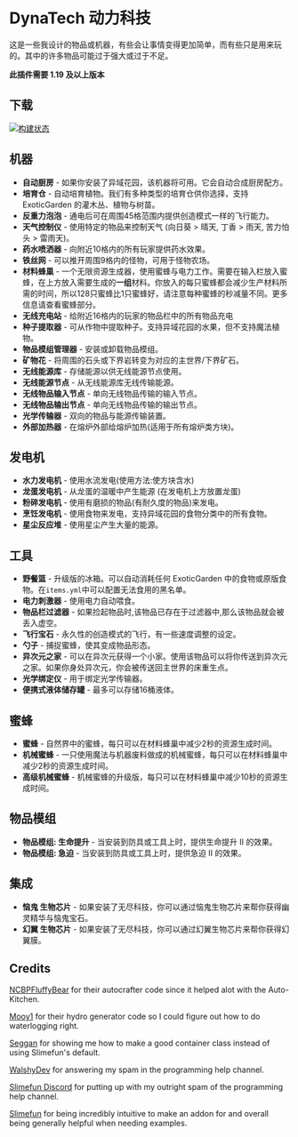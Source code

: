 # DynaTech 动力科技

这是一些我设计的物品或机器，有些会让事情变得更加简单，而有些只是用来玩的。其中的许多物品可能过于强大或过于不足。

**此插件需要 1.19 及以上版本**

## 下载

[![构建状态](https://builds.guizhanss.com/api/badge/SlimefunGuguProject/DynaTech/master/latest)](https://builds.guizhanss.com/SlimefunGuguProject/DynaTech)

## 机器

- **自动厨房** - 如果你安装了异域花园，该机器将可用。它会自动合成厨房配方。
- **培育仓** - 自动培育植物。我们有多种类型的培育仓供你选择，支持 ExoticGarden 的灌木丛、植物与树苗。
- **反重力泡泡** - 通电后可在周围45格范围内提供创造模式一样的飞行能力。
- **天气控制仪** - 使用特定的物品来控制天气 (向日葵 > 晴天, 丁香 > 雨天, 苦力怕头 > 雷雨天)。
- **药水喷洒器** - 向附近10格内的所有玩家提供药水效果。
- **铁丝网** - 可以推开周围9格内的怪物，可用于怪物农场。
- **材料蜂巢** - 一个无限资源生成器，使用蜜蜂与电力工作。需要在输入栏放入蜜蜂，在上方放入需要生成的**一组**材料。你放入的每只蜜蜂都会减少生产材料所需的时间，所以128只蜜蜂比1只蜜蜂好，请注意每种蜜蜂的秒减量不同。更多信息请查看蜜蜂部分。
- **无线充电站** - 给附近16格内的玩家的物品栏中的所有物品充电
- **种子提取器** - 可从作物中提取种子。支持异域花园的水果，但不支持魔法植物。
- **物品模组管理器** - 安装或卸载物品模组。
- **矿物花** - 将周围的石头或下界岩转变为对应的主世界/下界矿石。
- **无线能源库** - 存储能源以供无线能源节点使用。
- **无线能源节点** - 从无线能源库无线传输能源。
- **无线物品输入节点** - 单向无线物品传输的输入节点。
- **无线物品输出节点** - 单向无线物品传输的输出节点。
- **光学传输器** - 双向的物品与能源传输装置。
- **外部加热器** - 在熔炉外部给熔炉加热(适用于所有熔炉类方块)。

## 发电机

- **水力发电机** - 使用水流发电(使用方法:使方块含水)
- **龙蛋发电机** - 从龙蛋的温暖中产生能源 (在发电机上方放置龙蛋)
- **粉碎发电机** - 使用有磨损的物品(有耐久度的物品)来发电。
- **烹饪发电机** - 使用食物来发电，支持异域花园的食物分类中的所有食物。
- **星尘反应堆** - 使用星尘产生大量的能源。

## 工具

- **野餐篮** - 升级版的冰箱。可以自动消耗任何 ExoticGarden 中的食物或原版食物。在`items.yml`中可以配置无法食用的黑名单。
- **电力刺激器** - 使用电力自动喂食。
- **物品栏过滤器** - 如果捡起物品时,该物品已存在于过滤器中,那么该物品就会被丢入虚空。
- **飞行宝石** - 永久性的创造模式的飞行，有一些速度调整的设定。
- **勺子** - 捕捉蜜蜂，使其变成物品形态。
- **异次元之家** - 可以在异次元获得一个小家。使用该物品可以将你传送到异次元之家。如果你身处异次元，你会被传送回主世界的床重生点。
- **光学绑定仪** - 用于绑定光学传输器。
- **便携式液体储存罐** - 最多可以存储16桶液体。

## 蜜蜂

- **蜜蜂** - 自然界中的蜜蜂，每只可以在材料蜂巢中减少2秒的资源生成时间。
- **机械蜜蜂** - 一只使用魔法与机器废料做成的机械蜜蜂，每只可以在材料蜂巢中减少2秒的资源生成时间。
- **高级机械蜜蜂** - 机械蜜蜂的升级版，每只可以在材料蜂巢中减少10秒的资源生成时间。

## 物品模组

- **物品模组: 生命提升** - 当安装到防具或工具上时，提供生命提升 II 的效果。
- **物品模组: 急迫** - 当安装到防具或工具上时，提供急迫 II 的效果。

## 集成

 - **恼鬼 生物芯片** - 如果安装了无尽科技，你可以通过恼鬼生物芯片来帮你获得幽灵精华与恼鬼宝石。
 - **幻翼 生物芯片** - 如果安装了无尽科技，你可以通过幻翼生物芯片来帮你获得幻翼膜。

## Credits

 [NCBPFluffyBear](https://github.com/ncbpfluffybear) for their autocrafter code since it helped alot with the Auto-Kitchen.

 [Mooy1](https://github.com/mooy1) for their hydro generator code so I could figure out how to do waterlogging right.

 [Seggan](https://github.com/seggan) for showing me how to make a good container class instead of using Slimefun's default.

 [WalshyDev](https://github.com/WalshyDev) for answering my spam in the programming help channel.

 [Slimefun Discord](https://slimefun.dev/discord) for putting up with my outright spam of the programming help channel.

 [Slimefun](https://github.com/slimefun/slimefun4) for being incredibly intuitive to make an addon for and overall being generally helpful when needing examples.
